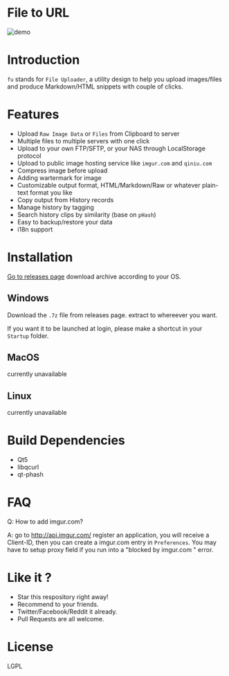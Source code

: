 # File to URL

![demo](https://github.com/klesh/fu/raw/v2.0.0/fu2.gif)

# Introduction

`fu` stands for `File Uploader`, a utility design to help you upload images/files and produce Markdown/HTML snippets with couple of clicks.

# Features

  * Upload `Raw Image Data` or `Files` from Clipboard to server
  * Multiple files to multiple servers with one click
  * Upload to your own FTP/SFTP, or your NAS through LocalStorage protocol
  * Upload to public image hosting service like `imgur.com` and `qiniu.com`
  * Compress image before upload
  * Adding wartermark for image
  * Customizable output format, HTML/Markdown/Raw or whatever plain-text format you like
  * Copy output from History records
  * Manage history by tagging
  * Search history clips by similarity (base on `pHash`)
  * Easy to backup/restore your data
  * i18n support


# Installation

[Go to releases page](https://github.com/klesh/fu/releases) download archive according to your OS.

## Windows

  Download the `.7z` file from releases page. extract to whereever you want.

  If you want it to be launched at login, please make a shortcut in your `Startup` folder.

## MacOS

  currently unavailable 

## Linux

  currently unavailable 


# Build Dependencies

  * Qt5
  * libqcurl
  * qt-phash

# FAQ

   Q: How to add imgur.com?

   A: go to http://api.imgur.com/ register an application, you will receive a Client-ID, then you can create a imgur.com entry in `Preferences`. You may have to setup proxy field if you run into a "blocked by imgur.com " error.

# Like it ?

  * Star this respository right away!
  * Recommend to your friends.
  * Twitter/Facebook/Reddit it already.
  * Pull Requests are all welcome.

# License

LGPL